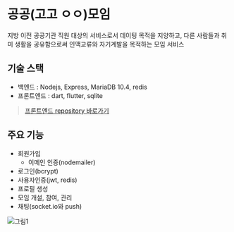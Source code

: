# 공공(고고 ㅇㅇ)모임 

지방 이전 공공기관 직원 대상의 서비스로서 데이팅 목적을 지양하고, 다른 사람들과 취미 생활을 공유함으로써 인맥교류와 자기계발을 목적하는 모임 서비스

## 기술 스택
- 백엔드 : Nodejs, Express, MariaDB 10.4, redis
- 프론트엔드 : dart, flutter, sqlite
> [프론트엔드 repository 바로가기](https://github.com/jerry92k/gogooo-frontend)

## 주요 기능
- 회원가입
  - 이메인 인증(nodemailer)
- 로그인(bcrypt)
- 사용자인증(jwt, redis)
- 프로필 생성
- 모임 개설, 참여, 관리
- 채팅(socket.io와 push)

![그림1](https://user-images.githubusercontent.com/62507373/148913617-57a90c95-ecaf-498b-a0f6-d526a230456a.png)